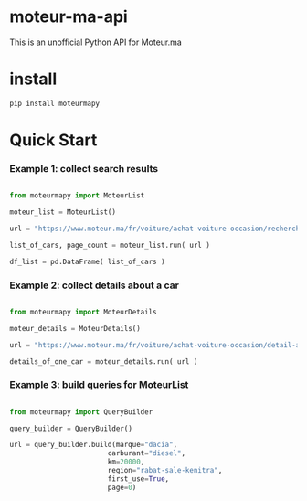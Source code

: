 # moteur-ma-api
This is an unofficial Python API for Moteur.ma


# install
```bash
pip install moteurmapy
```

# Quick Start
### Example 1: collect search results
```python

from moteurmapy import MoteurList

moteur_list = MoteurList()

url = "https://www.moteur.ma/fr/voiture/achat-voiture-occasion/recherche/?ville=rabat&per_page=30"

list_of_cars, page_count = moteur_list.run( url )

df_list = pd.DataFrame( list_of_cars )
```

### Example 2: collect details about a car

```python

from moteurmapy import MoteurDetails

moteur_details = MoteurDetails()

url = "https://www.moteur.ma/fr/voiture/achat-voiture-occasion/detail-annonce/387055/renault-scenic-.html"

details_of_one_car = moteur_details.run( url )
```


### Example 3: build queries for MoteurList

```python

from moteurmapy import QueryBuilder

query_builder = QueryBuilder()

url = query_builder.build(marque="dacia", 
                        carburant="diesel", 
                        km=20000, 
                        region="rabat-sale-kenitra", 
                        first_use=True, 
                        page=0)

```